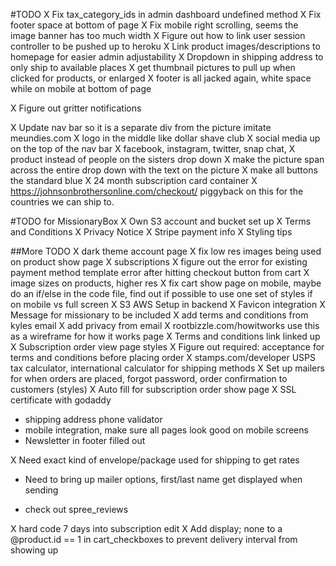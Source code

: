 #TODO
X Fix tax_category_ids in admin dashboard undefined method
X Fix footer space at bottom of page
X Fix mobile right scrolling, seems the image banner has too much width
X Figure out how to link user session controller to be pushed up to heroku
X Link product images/descriptions to homepage for easier admin adjustability
X Dropdown in shipping address to only ship to available places
X get thumbnail pictures to pull up when clicked for products, or enlarged
X footer is all jacked again, white space while on mobile at bottom of page

X Figure out gritter notifications

X Update nav bar so it is a separate div from the picture imitate meundies.com
X logo in the middle like dollar shave club
X social media up on the top of the nav bar
X facebook, instagram, twitter, snap chat,
X product instead of people on the sisters drop down
X make the picture span across the entire drop down  with the text on the picture
X make all buttons the standard blue
X 24 month subscription card container
X https://johnsonbrothersonline.com/checkout/ piggyback on this for the countries we can ship to.

#TODO for MissionaryBox
X Own S3 account and bucket set up
X Terms and Conditions
X Privacy Notice
X Stripe payment info
X Styling tips

##More TODO
X dark theme account page
X fix low res images being used on product show page
X subscriptions
X figure out the error for existing payment method template error after hitting checkout button from cart
X image sizes on products, higher res
X fix cart show page on mobile, maybe do an if/else in the code file, find out if possible to use one set of styles if on mobile vs full screen
X S3 AWS Setup in backend
X Favicon integration
X Message for missionary to be included
X add terms and conditions from kyles email
X add privacy from email 
X rootbizzle.com/howitworks use this as a wireframe for how it works page
X Terms and conditions link linked up
X Subscription order view page styles
X Figure out required: acceptance for terms and conditions before placing order
X stamps.com/developer USPS tax calculator, international calculator for shipping methods
X Set up mailers for when orders are placed, forgot password, order confirmation to customers (styles)
X Auto fill for subscription order show page
X SSL certificate with godaddy

- shipping address phone validator
- mobile integration, make sure all pages look good on mobile screens
- Newsletter in footer filled out

X Need exact kind of envelope/package used for shipping to get rates

- Need to bring up mailer options, first/last name get displayed when sending

- check out spree_reviews

X hard code 7 days into subscription edit
X Add display; none to a @product.id == 1 in cart_checkboxes to prevent delivery interval from showing up
